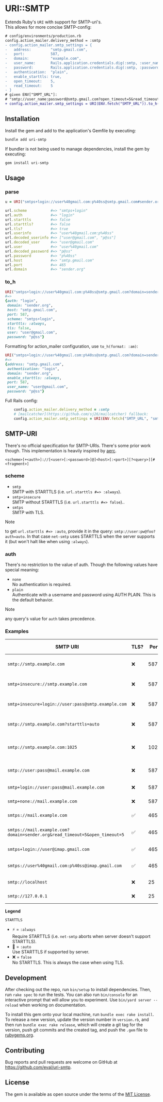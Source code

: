# URI::SMTP

Extends Ruby's `URI` with support for SMTP-uri's.  
This allows for more concise SMTP-config:
```diff
# config/environments/production.rb
config.action_mailer.delivery_method = :smtp
- config.action_mailer.smtp_settings = {
-   address:         "smtp.gmail.com",
-   port:            587,
-   domain:          "example.com",
-   user_name:       Rails.application.credentials.dig(:smtp, :user_name),
-   password:        Rails.application.credentials.dig(:smtp, :password),
-   authentication:  "plain",
-   enable_starttls: true,
-   open_timeout:    5,
-   read_timeout:    5
- }
# given ENV["SMPT_URL"]:
# "smtp://user_name:password@smtp.gmail.com?open_timeout=5&read_timeout=5#example.com"
+ config.action_mailer.smtp_settings = URI(ENV.fetch("SMTP_URL")).to_h(format: :am)
```

## Installation

Install the gem and add to the application's Gemfile by executing:

```bash
bundle add uri-smtp
```

If bundler is not being used to manage dependencies, install the gem by executing:

```bash
gem install uri-smtp
```

## Usage

### parse

```ruby
u = URI("smtps+login://user%40gmail.com:p%40ss@smtp.gmail.com#sender.org")

url.scheme           #=> "smtps+login"
url.auth             #=> "login"
url.starttls         #=> false
url.starttls?        #=> false
url.tls?             #=> true
url.userinfo         #=> "user%40gmail.com:p%40ss"
url.decoded_userinfo #=> ["user@gmail.com", "p@ss"]
url.decoded_user     #=> "user@gmail.com"
url.user             #=> "user%40gmail.com"
url.decoded_password #=> "p@ss"
url.password         #=> "p%40ss"
url.host             #=> "smtp.gmail.com"
url.port             #=> 465
url.domain           #=> "sender.org"
```

### to_h

```ruby
URI("smtps+login://user%40gmail.com:p%40ss@smtp.gmail.com?domain=sender.org").to_h
#=>
{auth: "login",
 domain: "sender.org",
 host: "smtp.gmail.com",
 port: 587,
 scheme: "smtps+login",
 starttls: :always,
 tls: false,
 user: "user@gmail.com",
 password: "p@ss"}
```

Formatting for action_mailer configuration, use `to_h(format: :am)`:
```ruby
URI("smtps+login://user%40gmail.com:p%40ss@smtp.gmail.com?domain=sender.org").to_h(format: :am)
#=>
{address: "smtp.gmail.com",
 authentication: "login",
 domain: "sender.org",
 enable_starttls: :always,
 port: 587,
 user_name: "user@gmail.com",
 password: "p@ss"}
```


Full Rails config:
```ruby
    config.action_mailer.delivery_method = :smtp
    # [mailcatcher](https://github.com/sj26/mailcatcher) fallback:
    config.action_mailer.smtp_settings = URI(ENV.fetch("SMTP_URL", "smtp://127.0.0.1:1025")).to_h(format: :am)
```

## SMTP-URI

There's no official specification for SMTP-URIs. There's some prior work though. This implementation is heavily inspired by [aerc](https://git.sr.ht/~rjarry/aerc/tree/master/item/doc/aerc-smtp.5.scd).  

`<scheme>[+<auth>]://[<user>[:<password>]@]<host>[:<port>][?<query>][#<fragment>]`

### scheme

- `smtp`  
  SMTP with STARTTLS (i.e. `url.starttls #=> :always`).
- `smtp+insecure`  
  SMTP without STARTTLS (i.e. `url.starttls #=> false`)..
- `smtps`  
  SMTP with TLS.

> [!NOTE]
> to get `url.starttls #=> :auto`, provide it in the query: `smtp://user:pw@foo?auth=auto`. In that case `net-smtp` uses STARTTLS when the server supports it (but won't halt like when using `:always`).


### auth

There's no restriction to the value of auth. Though the following values have special meaning:

- `none`  
  No authentication is required.
- `plain`  
  Authenticate with a username and password using AUTH PLAIN. This is the default behavior.

> [!NOTE]
> any query's value for `auth` takes precedence.

### Examples

| SMTP URI | TLS? | Port | STARTTLS | Auth Method | Notes |
|----------|---------|------|----------|-------------|-------|
| `smtp://smtp.example.com` | ❌ | 587 | ⚡ | none | Standard submission with STARTTLS `:always` |
| `smtp+insecure://smtp.example.com` | ❌ | 587 | ❌ | none | Standard submission without STARTTLS |
| `smtp+insecure+login://user:pass@smtp.example.com` | ❌ | 587 | ❌ | login | Authenticate insecurely using LOGIN auth |
| `smtp://smtp.example.com?starttls=auto` | ❌ | 587 | 🔄 | none | Standard submission with STARTTLS `:auto` |
| `smtp://smtp.example.com:1025` | ❌ | 1025 | ⚡ | none | Standard submission with STARTTLS `:always` on custom port |
| `smtp://user:pass@mail.example.com` | ❌ | 587 | ⚡ | plain | STARTTLS `:always` with (default) PLAIN auth |
| `smtp+login://user:pass@mail.example.com` | ❌ | 587 | ⚡ | login | STARTTLS `:always` with LOGIN auth |
| `smtp+none://mail.example.com` | ❌ | 587 | 🔄 | none | Explicit no authentication |
| `smtps://mail.example.com` | ✅ | 465 | ❌ | none | Direct TLS connection |
| `smtps://mail.example.com?domain=sender.org&read_timeout=5&open_timeout=5` | ✅ | 465 | ❌ | none | `domain`, `read_timeout` and `open_timeout` set |
| `smtps+login://user@imap.gmail.com` | ✅ | 465 | ❌ | login | Direct TLS with LOGIN auth |
| `smtps://user%40gmail.com:p%40ss@imap.gmail.com` | ✅ | 465 | ❌ | login | Direct TLS with encoded userinfo `user@gmail.com:p@ss` |
| `smtp://localhost` | ❌ | 25 | ❌ | none | Local delivery (no encryption) |
| `smtp://127.0.0.1` | ❌ | 25 | ❌ | none | Local delivery (no encryption) |

**Legend**

`STARTTLS`
- ⚡ = `:always`  
  Require STARTTLS (i.e. `net-smtp` aborts when server doesn't support STARTTLS).
- 🔄 = `:auto`  
  Use STARTTLS if supported by server.
- ❌ = `false`  
  No STARTTLS. This is always the case when using TLS.

## Development

After checking out the repo, run `bin/setup` to install dependencies. Then, run `rake spec` to run the tests. You can also run `bin/console` for an interactive prompt that will allow you to experiment.
Use `bin/yard server --reload` when working on documentation.

To install this gem onto your local machine, run `bundle exec rake install`. To release a new version, update the version number in `version.rb`, and then run `bundle exec rake release`, which will create a git tag for the version, push git commits and the created tag, and push the `.gem` file to [rubygems.org](https://rubygems.org).

## Contributing

Bug reports and pull requests are welcome on GitHub at https://github.com/eval/uri-smtp.

## License

The gem is available as open source under the terms of the [MIT License](https://opensource.org/licenses/MIT).
